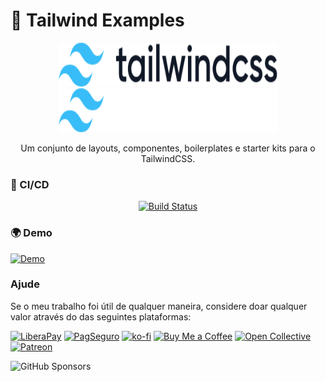 # 🎨 Tailwind Examples

<p align="center">
  <a href="https://tailwindcss.com/#gh-light-mode-only" target="_blank">
    <img src="./assets/logo-light.svg" alt="Tailwind CSS" width="350" height="70">
  </a>
  <a href="https://tailwindcss.com/#gh-dark-mode-only" target="_blank">
    <img src="./assets/logo-dark.svg" alt="Tailwind CSS" width="350" height="70">
  </a>
</p>

<p align="center">
  Um conjunto de layouts, componentes, boilerplates e starter kits para o TailwindCSS.
</p>

### 🤖 CI/CD

<p align="center">
  <a href="https://github.com/sistematico/tailwind-examples/actions/workflows/cd.yml">
    <img src="https://github.com/sistematico/tailwind-examples/actions/workflows/pages.yml/badge.svg" alt="Build Status">
  </a>
</p>

### 🌍 Demo

[![Demo](https://img.shields.io/badge/Github-Pages-blue)](https://sistematico.github.io/tailwind-examples)

### Ajude

Se o meu trabalho foi útil de qualquer maneira, considere doar qualquer valor através do das seguintes plataformas:

[![LiberaPay](https://img.shields.io/badge/LiberaPay-gray?logo=liberapay&logoColor=white&style=flat-square)](https://liberapay.com/sistematico/donate) [![PagSeguro](https://img.shields.io/badge/PagSeguro-gray?logo=pagseguro&logoColor=white&style=flat-square)](https://pag.ae/bfxkQW) [![ko-fi](https://img.shields.io/badge/ko--fi-gray?logo=ko-fi&logoColor=white&style=flat-square)](https://ko-fi.com/K3K32RES9) [![Buy Me a Coffee](https://img.shields.io/badge/Buy_Me_a_Coffee-gray?logo=buy-me-a-coffee&logoColor=white&style=flat-square)](https://www.buymeacoffee.com/sistematico) [![Open Collective](https://img.shields.io/badge/Open_Collective-gray?logo=opencollective&logoColor=white&style=flat-square)](https://opencollective.com/sistematico) [![Patreon](https://img.shields.io/badge/Patreon-gray?logo=patreon&logoColor=white&style=flat-square)](https://patreon.com/sistematico)

![GitHub Sponsors](https://img.shields.io/github/sponsors/sistematico?label=Github%20Sponsors)